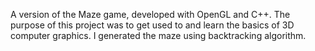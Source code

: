 A version of the Maze game, developed with OpenGL and C++. The purpose 
of this project was to get used to and learn the basics of 3D computer graphics.
I generated the maze using backtracking algorithm.
